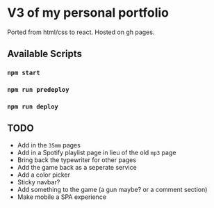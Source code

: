 # V3 of my personal portfolio

Ported from html/css to react. Hosted on gh pages.

## Available Scripts

### `npm start`
### `npm run predeploy`
### `npm run deploy`

## TODO

* Add in the `35mm` pages
* Add in a Spotify playlist page in lieu of the old `mp3` page
* Bring back the typewriter for other pages
* Add the game back as a seperate service
* Add a color picker
* Sticky navbar?
* Add something to the game (a gun maybe? or a comment section)
* Make mobile a SPA experience
